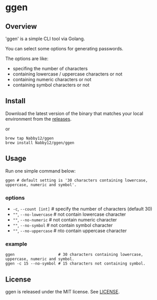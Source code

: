 # ggen

## Overview

'ggen' is a simple CLI tool via Golang.

You can select some options for generating passwords.

The options are like:

- specifing the number of characters
- containing lowercase / uppercase characters or not
- containing numeric characters or not
- containing symbol characters or not

## Install

Download the latest version of the binary that matches your local environment from the [releases](https://github.com/Nabby12/ggen/releases).

or

```shell
brew tap Nabby12/ggen
brew install Nabby12/ggen/ggen
```

## Usage

Run one simple command below:

```shell
ggen # default setting is '30 characters containing lowercase, uppercase, numeric and symbol'.
```

### options

- `-c`, `--count [int]`    # specify the number of characters (default 30)
- `""`, `--no-lowercase`   # not contain lowercase character
- `""`, `--no-numeric`     # not contain numeric character
- `""`, `--no-symbol`      # not contain symbol character
- `""`, `--no-uppercase`   # nto contain uppercase character

### example

```shell
ggen                   # 30 characters containing lowercase, uppercase, numeric and symbol.
ggen -c 15 --no-symbol # 15 characters not containing symbol.
```

## License

ggen is released under the MIT license. See [LICENSE](./LICENSE).
